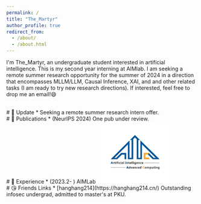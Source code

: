 ```yaml
---
permalink: /
title: "The_Martyr"
author_profile: true
redirect_from: 
  - /about/
  - /about.html
---
```


I'm The_Martyr, an undergraduate student interested in artificial intelligence. This is my second year interning at AIMlab. I am seeking a remote summer research opportunity for the summer of 2024 in a direction that encompasses MLLM/LLM, Causal Inference, XAI, and and other related tasks (I am ready to try new research directions). If interested, feel free to drop me an email!😄

<br>
# 📅 Update
*  Seeking a remote summer research intern offer.

<br>
# 📝 Publications
* (NeurIPS 2024) One pub under review.

<br>
# 📇 Experience
* (2023.2- ) AIMLab

<img src="/images/AIMLab.jpg" alt="AIMLab" style="width: 200px; height: auto;" />

<br>
# 😘 Friends Links
* [hanghang214](https://hanghang214.cn/) Outstanding infosec undergrad, admitted to master's at PKU.
